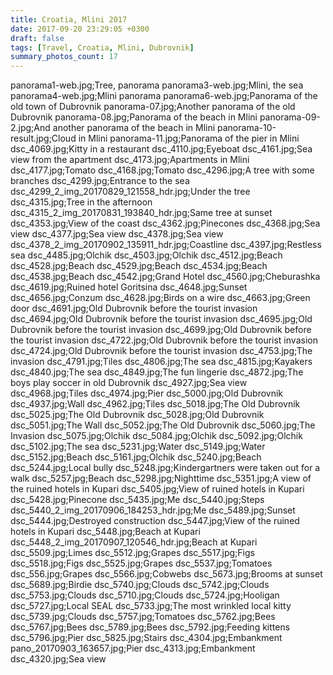 ```yaml
---
title: Croatia, Mlini 2017
date: 2017-09-20 23:29:05 +0300
draft: false
tags: [Travel, Croatia, Mlini, Dubrovnik]
summary_photos_count: 17
---
```

panorama1-web.jpg;Tree, panorama
panorama3-web.jpg;Mlini, the sea
panorama4-web.jpg;Mlini panorama
panorama6-web.jpg;Panorama of the old town of Dubrovnik
panorama-07.jpg;Another panorama of the old Dubrovnik
panorama-08.jpg;Panorama of the beach in Mlini
panorama-09-2.jpg;And another panorama of the beach in Mlini
panorama-10-result.jpg;Cloud in Mlini
panorama-11.jpg;Panorama of the pier in Mlini
dsc_4069.jpg;Kitty in a restaurant
dsc_4110.jpg;Eyeboat
dsc_4161.jpg;Sea view from the apartment
dsc_4173.jpg;Apartments in Mlini
dsc_4177.jpg;Tomato
dsc_4168.jpg;Tomato
dsc_4296.jpg;A tree with some branches
dsc_4299.jpg;Entrance to the sea
dsc_4299_2_img_20170829_121558_hdr.jpg;Under the tree
dsc_4315.jpg;Tree in the afternoon
dsc_4315_2_img_20170831_193840_hdr.jpg;Same tree at sunset
dsc_4353.jpg;View of the coast
dsc_4362.jpg;Pinecones
dsc_4368.jpg;Sea view
dsc_4377.jpg;Sea view
dsc_4378.jpg;Sea view
dsc_4378_2_img_20170902_135911_hdr.jpg;Coastline
dsc_4397.jpg;Restless sea
dsc_4485.jpg;Olchik
dsc_4503.jpg;Olchik
dsc_4512.jpg;Beach
dsc_4528.jpg;Beach
dsc_4529.jpg;Beach
dsc_4534.jpg;Beach
dsc_4538.jpg;Beach
dsc_4542.jpg;Grand Hotel
dsc_4560.jpg;Cheburashka
dsc_4619.jpg;Ruined hotel Goritsina
dsc_4648.jpg;Sunset
dsc_4656.jpg;Conzum
dsc_4628.jpg;Birds on a wire
dsc_4663.jpg;Green door
dsc_4691.jpg;Old Dubrovnik before the tourist invasion
dsc_4694.jpg;Old Dubrovnik before the tourist invasion
dsc_4695.jpg;Old Dubrovnik before the tourist invasion
dsc_4699.jpg;Old Dubrovnik before the tourist invasion
dsc_4722.jpg;Old Dubrovnik before the tourist invasion
dsc_4724.jpg;Old Dubrovnik before the tourist invasion
dsc_4753.jpg;The invasion
dsc_4791.jpg;Tiles
dsc_4806.jpg;The sea
dsc_4815.jpg;Kayakers
dsc_4840.jpg;The sea
dsc_4849.jpg;The fun lingerie
dsc_4872.jpg;The boys play soccer in old Dubrovnik
dsc_4927.jpg;Sea view
dsc_4968.jpg;Tiles
dsc_4974.jpg;Pier
dsc_5000.jpg;Old Dubrovnik
dsc_4937.jpg;Wall
dsc_4962.jpg;Tiles
dsc_5018.jpg;The Old Dubrovnik
dsc_5025.jpg;The Old Dubrovnik
dsc_5028.jpg;Old Dubrovnik
dsc_5051.jpg;The Wall
dsc_5052.jpg;The Old Dubrovnik
dsc_5060.jpg;The Invasion
dsc_5075.jpg;Olchik
dsc_5084.jpg;Olchik
dsc_5092.jpg;Olchik
dsc_5102.jpg;The sea
dsc_5231.jpg;Water
dsc_5149.jpg;Water
dsc_5152.jpg;Beach
dsc_5161.jpg;Olchik
dsc_5240.jpg;Beach
dsc_5244.jpg;Local bully
dsc_5248.jpg;Kindergartners were taken out for a walk
dsc_5257.jpg;Beach
dsc_5298.jpg;Nighttime
dsc_5351.jpg;A view of the ruined hotels in Kupari
dsc_5405.jpg;View of ruined hotels in Kupari
dsc_5428.jpg;Pinecone
dsc_5435.jpg;Me
dsc_5440.jpg;Steps
dsc_5440_2_img_20170906_184253_hdr.jpg;Me
dsc_5489.jpg;Sunset
dsc_5444.jpg;Destroyed construction
dsc_5447.jpg;View of the ruined hotels in Kupari
dsc_5448.jpg;Beach at Kupari
dsc_5448_2_img_20170907_120546_hdr.jpg;Beach at Kupari
dsc_5509.jpg;Limes
dsc_5512.jpg;Grapes
dsc_5517.jpg;Figs
dsc_5518.jpg;Figs
dsc_5525.jpg;Grapes
dsc_5537.jpg;Tomatoes
dsc_556.jpg;Grapes
dsc_5566.jpg;Cobwebs
dsc_5673.jpg;Brooms at sunset
dsc_5689.jpg;Birdie
dsc_5740.jpg;Clouds
dsc_5742.jpg;Clouds
dsc_5753.jpg;Clouds
dsc_5710.jpg;Clouds
dsc_5724.jpg;Hooligan
dsc_5727.jpg;Local SEAL
dsc_5733.jpg;The most wrinkled local kitty
dsc_5739.jpg;Clouds
dsc_5757.jpg;Tomatoes
dsc_5762.jpg;Bees
dsc_5767.jpg;Bees
dsc_5789.jpg;Bees
dsc_5792.jpg;Feeding kittens
dsc_5796.jpg;Pier
dsc_5825.jpg;Stairs
dsc_4304.jpg;Embankment
pano_20170903_163657.jpg;Pier
dsc_4313.jpg;Embankment
dsc_4320.jpg;Sea view